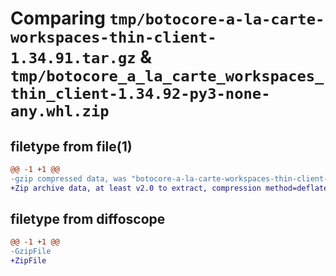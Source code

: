 # Comparing `tmp/botocore-a-la-carte-workspaces-thin-client-1.34.91.tar.gz` & `tmp/botocore_a_la_carte_workspaces_thin_client-1.34.92-py3-none-any.whl.zip`

## filetype from file(1)

```diff
@@ -1 +1 @@
-gzip compressed data, was "botocore-a-la-carte-workspaces-thin-client-1.34.91.tar", last modified: Thu Apr 25 01:03:55 2024, max compression
+Zip archive data, at least v2.0 to extract, compression method=deflate
```

## filetype from diffoscope

```diff
@@ -1 +1 @@
-GzipFile
+ZipFile
```

